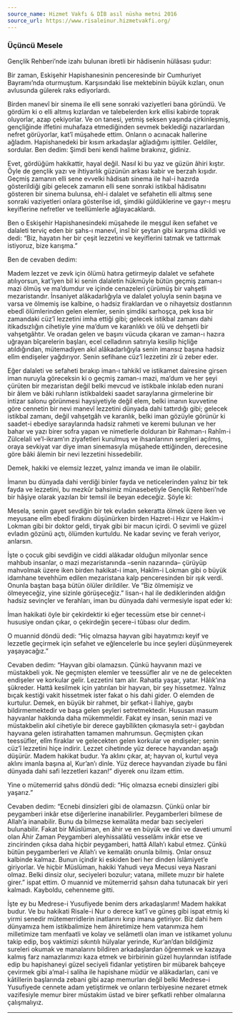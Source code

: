 ```yaml
---
source_name: Hizmet Vakfı & DİB asıl nüsha metni 2016
source_url: https://www.risaleinur.hizmetvakfi.org/
---
```

### Üçüncü Mesele
Gençlik Rehberi’nde izahı bulunan ibretli bir hâdisenin hülâsası şudur:

Bir zaman, Eskişehir Hapishanesinin penceresinde bir Cumhuriyet Bayramı’nda oturmuştum. Karşısındaki lise mektebinin büyük kızları, onun avlusunda gülerek raks ediyorlardı.

Birden manevî bir sinema ile elli sene sonraki vaziyetleri bana göründü. Ve gördüm ki o elli altmış kızlardan ve talebelerden kırk ellisi kabirde toprak oluyorlar, azap çekiyorlar. Ve on tanesi, yetmiş seksen yaşında çirkinleşmiş, gençliğinde iffetini muhafaza etmediğinden sevmek beklediği nazarlardan nefret görüyorlar, kat’î müşahede ettim. Onların o acınacak hallerine ağladım. Hapishanedeki bir kısım arkadaşlar ağladığımı işittiler. Geldiler, sordular. Ben dedim: Şimdi beni kendi halime bırakınız, gidiniz.

Evet, gördüğüm hakikattir, hayal değil. Nasıl ki bu yaz ve güzün âhiri kıştır. Öyle de gençlik yazı ve ihtiyarlık güzünün arkası kabir ve berzah kışıdır. Geçmiş zamanın elli sene evvelki hâdisatı sinema ile hal-i hazırda gösterildiği gibi gelecek zamanın elli sene sonraki istikbal hâdisatını gösteren bir sinema bulunsa, ehl-i dalalet ve sefahetin elli altmış sene sonraki vaziyetleri onlara gösterilse idi, şimdiki güldüklerine ve gayr-ı meşru keyiflerine nefretler ve teellümlerle ağlayacaklardı.

Ben o Eskişehir Hapishanesindeki müşahede ile meşgul iken sefahet ve dalaleti terviç eden bir şahs-ı manevî, insî bir şeytan gibi karşıma dikildi ve dedi: “Biz, hayatın her bir çeşit lezzetini ve keyiflerini tatmak ve tattırmak istiyoruz, bize karışma.”

Ben de cevaben dedim:

Madem lezzet ve zevk için ölümü hatıra getirmeyip dalalet ve sefahete atılıyorsun, kat’iyen bil ki senin dalaletin hükmüyle bütün geçmiş zaman-ı mazi ölmüş ve ma’dumdur ve içinde cenazeleri çürümüş bir vahşetli mezaristandır. İnsaniyet alâkadarlığıyla ve dalalet yoluyla senin başına ve varsa ve ölmemiş ise kalbine, o hadsiz firaklardan ve o nihayetsiz dostlarının ebedî ölümlerinden gelen elemler, senin şimdiki sarhoşça, pek kısa bir zamandaki cüz’î lezzetini imha ettiği gibi; gelecek istikbal zamanı dahi itikadsızlığın cihetiyle yine ma’dum ve karanlıklı ve ölü ve dehşetli bir vahşetgâhtır. Ve oradan gelen ve başını vücuda çıkaran ve zaman-ı hazıra uğrayan bîçarelerin başları, ecel celladının satırıyla kesilip hiçliğe atıldığından, mütemadiyen akıl alâkadarlığıyla senin imansız başına hadsiz elîm endişeler yağdırıyor. Senin sefihane cüz’î lezzetini zîr ü zeber eder.

Eğer dalaleti ve sefaheti bırakıp iman-ı tahkikî ve istikamet dairesine girsen iman nuruyla göreceksin ki o geçmiş zaman-ı mazi, ma’dum ve her şeyi çürüten bir mezaristan değil belki mevcud ve istikbale inkılab eden nurani bir âlem ve bâki ruhların istikbaldeki saadet saraylarına girmelerine bir intizar salonu görünmesi haysiyetiyle değil elem, belki imanın kuvvetine göre cennetin bir nevi manevî lezzetini dünyada dahi tattırdığı gibi; gelecek istikbal zamanı, değil vahşetgâh ve karanlık, belki iman gözüyle görünür ki saadet-i ebediye saraylarında hadsiz rahmeti ve keremi bulunan ve her bahar ve yazı birer sofra yapan ve nimetlerle dolduran bir Rahman-ı Rahîm-i Zülcelali ve’l-ikram’ın ziyafetleri kurulmuş ve ihsanlarının sergileri açılmış, oraya sevkiyat var diye iman sinemasıyla müşahede ettiğinden, derecesine göre bâki âlemin bir nevi lezzetini hissedebilir.

Demek, hakiki ve elemsiz lezzet, yalnız imanda ve iman ile olabilir.

İmanın bu dünyada dahi verdiği binler fayda ve neticelerinden yalnız bir tek fayda ve lezzetini, bu mezkûr bahsimiz münasebetiyle Gençlik Rehberi’nde bir hâşiye olarak yazılan bir temsil ile beyan edeceğiz. Şöyle ki:

Mesela, senin gayet sevdiğin bir tek evladın sekeratta ölmek üzere iken ve meyusane elîm ebedî firakını düşünürken birden Hazret-i Hızır ve Hakîm-i Lokman gibi bir doktor geldi, tiryak gibi bir macun içirdi. O sevimli ve güzel evladın gözünü açtı, ölümden kurtuldu. Ne kadar sevinç ve ferah veriyor, anlarsın.

İşte o çocuk gibi sevdiğin ve ciddi alâkadar olduğun milyonlar sence mahbub insanlar, o mazi mezaristanında –senin nazarında– çürüyüp mahvolmak üzere iken birden hakikat-i iman, Hakîm-i Lokman gibi o büyük idamhane tevehhüm edilen mezaristana kalp penceresinden bir ışık verdi. Onunla baştan başa bütün ölüler dirildiler. Ve “Biz ölmemişiz ve ölmeyeceğiz, yine sizinle görüşeceğiz.” lisan-ı hal ile dediklerinden aldığın hadsiz sevinçler ve ferahları, iman bu dünyada dahi vermesiyle ispat eder ki:

İman hakikati öyle bir çekirdektir ki eğer tecessüm etse bir cennet-i hususiye ondan çıkar, o çekirdeğin şecere-i tûbası olur dedim.

O muannid döndü dedi: “Hiç olmazsa hayvan gibi hayatımızı keyif ve lezzetle geçirmek için sefahet ve eğlencelerle bu ince şeyleri düşünmeyerek yaşayacağız.”

Cevaben dedim: “Hayvan gibi olamazsın. Çünkü hayvanın mazi ve müstakbeli yok. Ne geçmişten elemler ve teessüfler alır ve ne de gelecekten endişeler ve korkular gelir. Lezzetini tam alır. Rahatla yaşar, yatar. Hâlık’ına şükreder. Hattâ kesilmek için yatırılan bir hayvan, bir şey hissetmez. Yalnız bıçak kestiği vakit hissetmek ister fakat o his dahi gider. O elemden de kurtulur. Demek, en büyük bir rahmet, bir şefkat-i İlahiye, gaybı bildirmemektedir ve başa gelen şeyleri setretmektedir. Hususan masum hayvanlar hakkında daha mükemmeldir. Fakat ey insan, senin mazi ve müstakbelin akıl cihetiyle bir derece gaybîlikten çıkmasıyla setr-i gaybdan hayvana gelen istirahatten tamamen mahrumsun. Geçmişten çıkan teessüfler, elîm firaklar ve gelecekten gelen korkular ve endişeler; senin cüz’î lezzetini hiçe indirir. Lezzet cihetinde yüz derece hayvandan aşağı düşürür. Madem hakikat budur. Ya aklını çıkar, at; hayvan ol, kurtul veya aklını imanla başına al, Kur’an’ı dinle. Yüz derece hayvandan ziyade bu fâni dünyada dahi safi lezzetleri kazan!” diyerek onu ilzam ettim.

Yine o mütemerrid şahıs döndü dedi: “Hiç olmazsa ecnebi dinsizleri gibi yaşarız.”

Cevaben dedim: “Ecnebi dinsizleri gibi de olamazsın. Çünkü onlar bir peygamberi inkâr etse diğerlerine inanabilirler. Peygamberleri bilmese de Allah’a inanabilir. Bunu da bilmezse kemalâta medar bazı seciyeleri bulunabilir. Fakat bir Müslüman, en âhir ve en büyük ve dini ve daveti umumî olan Âhir Zaman Peygamberi aleyhissalâtü vesselâmı inkâr etse ve zincirinden çıksa daha hiçbir peygamberi, hattâ Allah’ı kabul etmez. Çünkü bütün peygamberleri ve Allah’ı ve kemalâtı onunla bilmiş. Onlar onsuz kalbinde kalmaz. Bunun içindir ki eskiden beri her dinden İslâmiyet’e giriyorlar. Ve hiçbir Müslüman, hakiki Yahudi veya Mecusi veya Nasrani olmaz. Belki dinsiz olur, seciyeleri bozulur; vatana, millete muzır bir halete girer.” ispat ettim. O muannid ve mütemerrid şahsın daha tutunacak bir yeri kalmadı. Kayboldu, cehenneme gitti.

İşte ey bu Medrese-i Yusufiyede benim ders arkadaşlarım! Madem hakikat budur. Ve bu hakikati Risale-i Nur o derece kat’î ve güneş gibi ispat etmiş ki yirmi senedir mütemerridlerin inatlarını kırıp imana getiriyor. Biz dahi hem dünyamıza hem istikbalimize hem âhiretimize hem vatanımıza hem milletimize tam menfaatli ve kolay ve selâmetli olan iman ve istikamet yolunu takip edip, boş vaktimizi sıkıntılı hülyalar yerinde, Kur’an’dan bildiğimiz sureleri okumak ve manalarını bildiren arkadaşlardan öğrenmek ve kazaya kalmış farz namazlarımızı kaza etmek ve birbirinin güzel huylarından istifade edip bu hapishaneyi güzel seciyeli fidanlar yetiştiren bir mübarek bahçeye çevirmek gibi a’mal-i saliha ile hapishane müdür ve alâkadarları, cani ve kātillerin başlarında zebani gibi azap memurları değil belki Medrese-i Yusufiyede cennete adam yetiştirmek ve onların terbiyesine nezaret etmek vazifesiyle memur birer müstakim üstad ve birer şefkatli rehber olmalarına çalışmalıyız.

***

